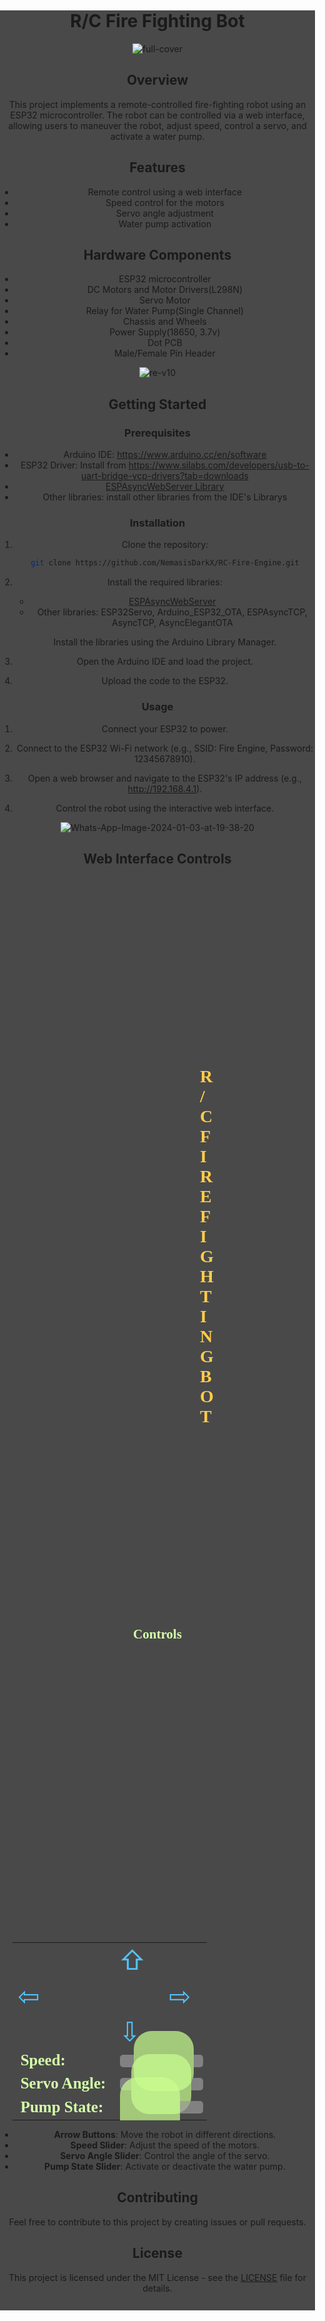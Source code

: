 # R/C Fire Fighting Bot

<img src="https://i.ibb.co/qFJ2Dx1/full-cover.png" alt="full-cover" border="0">

## Overview

This project implements a remote-controlled fire-fighting robot using an ESP32 microcontroller. The robot can be controlled via a web interface, allowing users to maneuver the robot, adjust speed, control a servo, and activate a water pump.

## Features

- Remote control using a web interface
- Speed control for the motors
- Servo angle adjustment
- Water pump activation

## Hardware Components

- ESP32 microcontroller
- DC Motors and Motor Drivers(L298N)
- Servo Motor
- Relay for Water Pump(Single Channel)
- Chassis and Wheels
- Power Supply(18650, 3.7v)
- Dot PCB
- Male/Female Pin Header

<img src="https://i.ibb.co/0jYM2c5/re-v10.png" alt="re-v10" border="0">

## Getting Started

### Prerequisites

- Arduino IDE: https://www.arduino.cc/en/software
- ESP32 Driver: Install from https://www.silabs.com/developers/usb-to-uart-bridge-vcp-drivers?tab=downloads
- [ESPAsyncWebServer Library](https://github.com/me-no-dev/ESPAsyncWebServer.git)
- Other libraries: install other libraries from the IDE's Librarys

### Installation

1. Clone the repository:

    ```bash
    git clone https://github.com/NemasisDarkX/RC-Fire-Engine.git
    ```

2. Install the required libraries:

    - [ESPAsyncWebServer](https://github.com/me-no-dev/ESPAsyncWebServer.git)
    - Other libraries: ESP32Servo, Arduino_ESP32_OTA, ESPAsyncTCP, AsyncTCP, AsyncElegantOTA

    Install the libraries using the Arduino Library Manager.

3. Open the Arduino IDE and load the project.

4. Upload the code to the ESP32.

### Usage

1. Connect your ESP32 to power.

2. Connect to the ESP32 Wi-Fi network (e.g., SSID: Fire Engine, Password: 12345678910).

3. Open a web browser and navigate to the ESP32's IP address (e.g., http://192.168.4.1).

4. Control the robot using the interactive web interface.

<img src="https://i.ibb.co/DLdqB0G/Whats-App-Image-2024-01-03-at-19-38-20.jpg" alt="Whats-App-Image-2024-01-03-at-19-38-20" border="0">

## Web Interface Controls
<!DOCTYPE html>
<html>

<head>
  <meta name="viewport" content="width=device-width, initial-scale=1, maximum-scale=1, user-scalable=no">
  <style>
    .arrows {
      font-size: 42px;
      color: #50c3ff;
    }

    td.button {
      background-color: #7c7c7c;
      border-radius: 25%;
      box-shadow: 0px 0px 2px 1.5px #45c8ff;
    }

    td.button:active {
      transform: translate(2px, 2px);
      box-shadow: none;
    }

    html {
      height: 100%;
      width: 100%;
    }

    .noselect {
      -webkit-touch-callout: none;
      -webkit-user-select: none;
      -khtml-user-select: none;
      -moz-user-select: none;
      -ms-user-select: none;
      user-select: none;
      background-color: #494949;
      width: 100%;
      height: 92vh;
      margin: 0;
      padding: 0;
    }

    .slidecontainer {
      width: 100%;
    }

    .slider {
      -webkit-appearance: none;
      width: 100%;
      height: 20px;
      border-radius: 5px;
      background: #999999;
      outline: none;
      opacity: 0.7;
      -webkit-transition: .2s;
      transition: opacity .2s;
    }

    .slider:hover {
      opacity: 1;
    }

    .slider::-webkit-slider-thumb {
      -webkit-appearance: none;
      appearance: none;
      width: 10vmin;
      height: 10vmin;
      border-radius: 30%;
      background: #c9ff90;
      cursor: pointer;
    }

    .slider::-moz-range-thumb {
      width: 20%;
      height: 20%;
      border-radius: 50%;
      background: red;
      cursor: pointer;
    }

    @font-face {
      font-family: 'Orbitron';
      font-style: normal;
      font-weight: 400;
      src: url(https://fonts.gstatic.com/s/orbitron/v31/yMJMMIlzdpvBhQQL_SC3X9yhF25-T1nyGy6BoWgz.woff2) format('woff2');
      unicode-range: U+0000-00FF, U+0131, U+0152-0153, U+02BB-02BC, U+02C6, U+02DA, U+02DC, U+0304, U+0308, U+0329, U+2000-206F, U+2074, U+20AC, U+2122, U+2191, U+2193, U+2212, U+2215, U+FEFF, U+FFFD;
    }
  </style>
</head>

<body class="noselect" align="center">
  <h1 style="color: rgb(255 205 75);text-align:center; margin: 8vh;font-family: cursive;">R/C FIRE FIGHTING BOT</h1>
  <h2 style="color: #d5ffa9;text-align:center;font-family: cursive;">Controls</h2>
  <table id="mainTable" style="width: 92%;margin:auto;table-layout:fixed;margin-top: 12vh;" CELLSPACING=10>
    <tr>
      <td></td>
      <td class="button" ontouchstart='sendButtonInput("MoveCar","1")' ontouchend='sendButtonInput("MoveCar","0")'><span
          class="arrows">&#8679;</span></td>
      <td></td>
    </tr>
    <tr>
      <td class="button" ontouchstart='sendButtonInput("MoveCar","3")' ontouchend='sendButtonInput("MoveCar","0")'><span
          class="arrows">&#8678;</span></td>
      <td class="button"></td>
      <td class="button" ontouchstart='sendButtonInput("MoveCar","4")' ontouchend='sendButtonInput("MoveCar","0")'><span
          class="arrows">&#8680;</span></td>
    </tr>
    <tr>
      <td></td>
      <td class="button" ontouchstart='sendButtonInput("MoveCar","2")' ontouchend='sendButtonInput("MoveCar","0")'><span
          class="arrows">&#8681;</span></td>
      <td></td>
    </tr>
    <tr />
    <tr />
    <tr />
    <tr />
    <tr />
    <tr />
    <tr>
      <td style="text-align:left;font-size:25px"><b style="color: #d5ffa9;font-family: cursive;">Speed:</b></td>
      <td colspan=2>
        <div class="slidecontainer">
          <input type="range" min="0" max="255" value="150" class="slider" id="Speed"
            oninput='sendButtonInput("Speed",value)'>
        </div>
      </td>
    </tr>
    <tr>
      <td style="text-align:left;font-size:25px"><b style="color: #d5ffa9;font-family: cursive;">Servo Angle:</b></td>
      <td colspan=2>
        <div class="slidecontainer">
          <input type="range" min="0" max="180" value="90" class="slider" id="ServoAngle"
            oninput='sendButtonInput("ServoAngle",value)'>
        </div>
      </td>
    </tr>
    <tr>
      <td style="text-align:left;font-size:25px"><b style="color: #d5ffa9;font-family: cursive;">Pump State:</b></td>
      <td colspan=2>
        <div class="slidecontainer">
          <input type="range" min="0" max="1" value="0" class="slider" id="RelayState"
            oninput='sendButtonInput("RelayState",this.value)'>
        </div>
      </td>
    </tr>
  </table>
</body>
</html>

- **Arrow Buttons**: Move the robot in different directions.
- **Speed Slider**: Adjust the speed of the motors.
- **Servo Angle Slider**: Control the angle of the servo.
- **Pump State Slider**: Activate or deactivate the water pump.

## Contributing

Feel free to contribute to this project by creating issues or pull requests.

## License

This project is licensed under the MIT License - see the [LICENSE](LICENSE) file for details.

